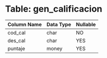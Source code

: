 # Table: gen_calificacion

| Column Name | Data Type | Nullable |
|-------------|-----------|----------|
| cod_cal | char | NO |
| des_cal | char | YES |
| puntaje | money | YES |
